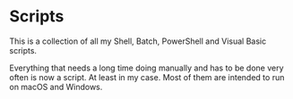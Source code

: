 # Scripts

This is a collection of all my Shell, Batch, PowerShell and Visual Basic scripts.

Everything that needs a long time doing manually and has to be done very often is now a script.
At least in my case.
Most of them are intended to run on macOS and Windows.
